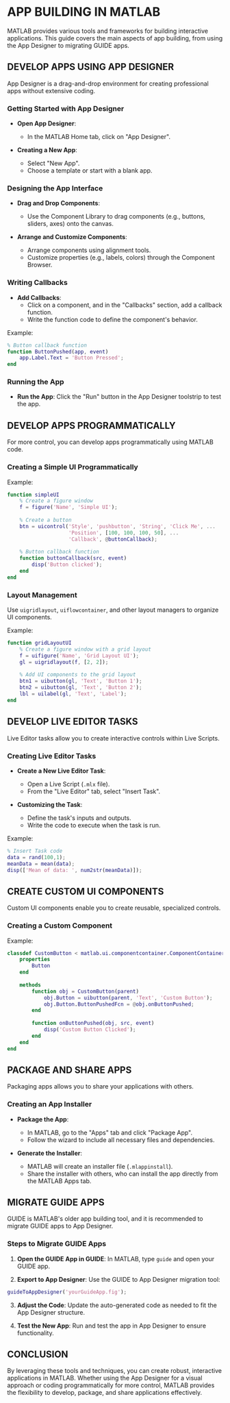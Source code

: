 # APP BUILDING IN MATLAB

MATLAB provides various tools and frameworks for building interactive applications. This guide covers the main aspects of app building, from using the App Designer to migrating GUIDE apps.

## DEVELOP APPS USING APP DESIGNER

App Designer is a drag-and-drop environment for creating professional apps without extensive coding.

### Getting Started with App Designer

- **Open App Designer**:
   - In the MATLAB Home tab, click on "App Designer".

- **Creating a New App**:
   - Select "New App".
   - Choose a template or start with a blank app.

### Designing the App Interface

- **Drag and Drop Components**:
   - Use the Component Library to drag components (e.g., buttons, sliders, axes) onto the canvas.

- **Arrange and Customize Components**:
   - Arrange components using alignment tools.
   - Customize properties (e.g., labels, colors) through the Component Browser.

### Writing Callbacks

- **Add Callbacks**:
   - Click on a component, and in the "Callbacks" section, add a callback function.
   - Write the function code to define the component's behavior.

Example:
```matlab
% Button callback function
function ButtonPushed(app, event)
    app.Label.Text = 'Button Pressed';
end
```

### Running the App

- **Run the App**: Click the "Run" button in the App Designer toolstrip to test the app.

## DEVELOP APPS PROGRAMMATICALLY

For more control, you can develop apps programmatically using MATLAB code.

### Creating a Simple UI Programmatically

Example:
```matlab
function simpleUI
    % Create a figure window
    f = figure('Name', 'Simple UI');
    
    % Create a button
    btn = uicontrol('Style', 'pushbutton', 'String', 'Click Me', ...
                    'Position', [100, 100, 100, 50], ...
                    'Callback', @buttonCallback);
    
    % Button callback function
    function buttonCallback(src, event)
        disp('Button clicked');
    end
end
```

### Layout Management

Use `uigridlayout`, `uiflowcontainer`, and other layout managers to organize UI components.

Example:
```matlab
function gridLayoutUI
    % Create a figure window with a grid layout
    f = uifigure('Name', 'Grid Layout UI');
    gl = uigridlayout(f, [2, 2]);
    
    % Add UI components to the grid layout
    btn1 = uibutton(gl, 'Text', 'Button 1');
    btn2 = uibutton(gl, 'Text', 'Button 2');
    lbl = uilabel(gl, 'Text', 'Label');
end
```

## DEVELOP LIVE EDITOR TASKS

Live Editor tasks allow you to create interactive controls within Live Scripts.

### Creating Live Editor Tasks

- **Create a New Live Editor Task**:
   - Open a Live Script (`.mlx` file).
   - From the "Live Editor" tab, select "Insert Task".

- **Customizing the Task**:
   - Define the task's inputs and outputs.
   - Write the code to execute when the task is run.

Example:
```matlab
% Insert Task code
data = rand(100,1);
meanData = mean(data);
disp(['Mean of data: ', num2str(meanData)]);
```

## CREATE CUSTOM UI COMPONENTS

Custom UI components enable you to create reusable, specialized controls.

### Creating a Custom Component

Example:
```matlab
classdef CustomButton < matlab.ui.componentcontainer.ComponentContainer
    properties
        Button
    end
    
    methods
        function obj = CustomButton(parent)
            obj.Button = uibutton(parent, 'Text', 'Custom Button');
            obj.Button.ButtonPushedFcn = @obj.onButtonPushed;
        end
        
        function onButtonPushed(obj, src, event)
            disp('Custom Button Clicked');
        end
    end
end
```

## PACKAGE AND SHARE APPS

Packaging apps allows you to share your applications with others.

### Creating an App Installer

- **Package the App**:
   - In MATLAB, go to the "Apps" tab and click "Package App".
   - Follow the wizard to include all necessary files and dependencies.

- **Generate the Installer**:
   - MATLAB will create an installer file (`.mlappinstall`).
   - Share the installer with others, who can install the app directly from the MATLAB Apps tab.

## MIGRATE GUIDE APPS

GUIDE is MATLAB's older app building tool, and it is recommended to migrate GUIDE apps to App Designer.

### Steps to Migrate GUIDE Apps

1. **Open the GUIDE App in GUIDE**: In MATLAB, type `guide` and open your GUIDE app.
   
2. **Export to App Designer**: Use the GUIDE to App Designer migration tool:
  ```matlab
  guideToAppDesigner('yourGuideApp.fig');
  ```

3. **Adjust the Code**: Update the auto-generated code as needed to fit the App Designer structure.

4. **Test the New App**: Run and test the app in App Designer to ensure functionality.

## CONCLUSION

By leveraging these tools and techniques, you can create robust, interactive applications in MATLAB. Whether using the App Designer for a visual approach or coding programmatically for more control, MATLAB provides the flexibility to develop, package, and share applications effectively.
